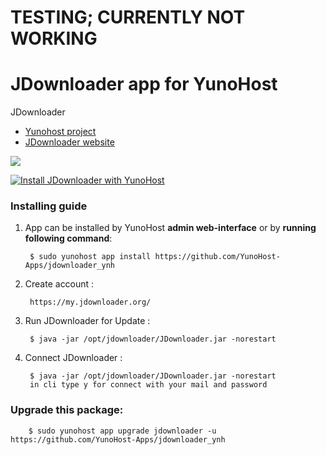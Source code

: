 # TESTING; CURRENTLY NOT WORKING
# JDownloader app for YunoHost
JDownloader

- [Yunohost project](https://yunohost.org)
- [JDownloader website](http://jdownloader.org/)

![](http://jdownloader.org/lib/tpl/arctic/images/logo.png)


[![Install JDownloader with YunoHost](https://install-app.yunohost.org/install-with-yunohost.png)](https://install-app.yunohost.org/?app=jdownloader)

### Installing guide

 1. App can be installed by YunoHost **admin web-interface** or by **running following command**:

         $ sudo yunohost app install https://github.com/YunoHost-Apps/jdownloader_ynh
         
 2. Create account :
        
         https://my.jdownloader.org/
 
 3. Run JDownloader for Update :
 
         $ java -jar /opt/jdownloader/JDownloader.jar -norestart
 
 4. Connect JDownloader :
 
         $ java -jar /opt/jdownloader/JDownloader.jar -norestart
         in cli type y for connect with your mail and password
         
### Upgrade this package:

        $ sudo yunohost app upgrade jdownloader -u https://github.com/YunoHost-Apps/jdownloader_ynh

